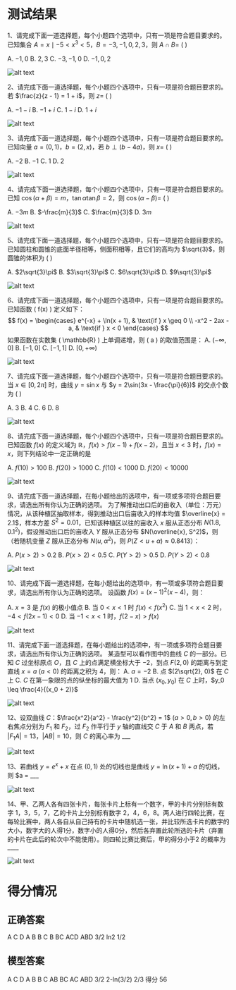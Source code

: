 # 测试结果
1、请完成下面一道选择题，每个小题四个选项中，只有一项是符合题目要求的。
已知集合 $A = {x \mid -5 < x^3 < 5}$，$B = {-3, -1, 0, 2, 3}$，则 $A \cap B =$ ( )

A. ${-1, 0}$
B. ${2, 3}$
C. ${-3, -1, 0}$
D. ${-1, 0, 2}$

![alt text](讯飞星火-1.1-新1-latex.png)

2、请完成下面一道选择题，每个小题四个选项中，只有一项是符合题目要求的。
若 $\frac{z}{z - 1} = 1 + i$，则 $z =$ ( )

A. $-1 - i$
B. $-1 + i$
C. $1 - i$
D. $1 + i$

![alt text](讯飞星火-2.1-新1-latex.png)

3、请完成下面一道选择题，每个小题四个选项中，只有一项是符合题目要求的。
已知向量 $a = (0, 1)$，$b = (2, x)$，若 $b \perp (b - 4a)$，则 $x =$ ( )

A. $-2$
B. $-1$
C. $1$
D. $2$

![alt text](讯飞星火-3.1-新1-latex.png)

4、请完成下面一道选择题，每个小题四个选项中，只有一项是符合题目要求的。
已知 $\cos(\alpha + \beta) = m$，$\tan \alpha \tan \beta = 2$，则 $\cos(\alpha - \beta) =$ ( )

A. $-3m$
B. $-\frac{m}{3}$
C. $\frac{m}{3}$
D. $3m$

![alt text](讯飞星火-4.1-新1-latex.png)

5、请完成下面一道选择题，每个小题四个选项中，只有一项是符合题目要求的。
已知圆柱和圆锥的底面半径相等，侧面积相等，且它们的高均为 $\sqrt{3}$，则圆锥的体积为 ( )

A. $2\sqrt{3}\pi$
B. $3\sqrt{3}\pi$
C. $6\sqrt{3}\pi$
D. $9\sqrt{3}\pi$

![alt text](讯飞星火-5.1-新1-latex.png)

6、请完成下面一道选择题，每个小题四个选项中，只有一项是符合题目要求的。
已知函数 \( f(x) \) 定义如下：
$$
f(x) = 
\begin{cases} 
e^{-x} + \ln(x + 1), & \text{if } x \geq 0 \\
-x^2 - 2ax - a, & \text{if } x < 0 
\end{cases}
$$
如果函数在实数集 \( \mathbb{R} \) 上单调递增，则 \( a \) 的取值范围是：
A. $(-\infty, 0]$
B. $[-1, 0]$
C. $[-1, 1]$
D. $[0, +\infty)$

![alt text](讯飞星火-6.1-新1-latex.png)

7、请完成下面一道选择题，每个小题四个选项中，只有一项是符合题目要求的。
当 $x \in [0, 2\pi]$ 时，曲线 $y = \sin x$ 与 $y = 2\sin(3x - \frac{\pi}{6})$ 的交点个数为 ( )

A. $3$
B. $4$
C. $6$
D. $8$

![alt text](讯飞星火-7.1-新1-latex.png)

8、请完成下面一道选择题，每个小题四个选项中，只有一项是符合题目要求的。
已知函数 $f(x)$ 的定义域为 $\mathbb{R}$，$f(x) > f(x - 1) + f(x - 2)$，且当 $x < 3$ 时，$f(x) = x$，则下列结论中一定正确的是

A. $f(10) > 100$
B. $f(20) > 1000$
C. $f(10) < 1000$
D. $f(20) < 10000$

![alt text](讯飞星火-8.1-新1-latex.png)

9、请完成下面一道选择题，在每小题给出的选项中，有一项或多项符合题目要求，请选出所有你认为正确的选项。
为了解推动出口后的亩收入（单位：万元）情况，从该种植区抽取样本，得到推动出口后亩收入的样本均值 $\overline{x} = 2.1$，样本方差 $S^2 = 0.01$，已知该种植区以往的亩收入 $x$ 服从正态分布 $N(1.8, 0.1^2)$，假设推动出口后的亩收入 $Y$ 服从正态分布 $N(\overline{x}, S^2)$，则（若随机变量 $Z$ 服从正态分布 $N(u, \alpha^2)$，则 $P(Z < u + \alpha) \approx 0.8413$）：

A. $P(x > 2) > 0.2$
B. $P(x > 2) < 0.5$
C. $P(Y > 2) > 0.5$
D. $P(Y > 2) < 0.8$

![alt text](讯飞星火-9.1-新1-latex.png)

10、请完成下面一道选择题，在每小题给出的选项中，有一项或多项符合题目要求，请选出所有你认为正确的选项。
设函数 $f(x) = (x-1)^2(x-4)$，则：

A. $x = 3$ 是 $f(x)$ 的极小值点
B. 当 $0 < x < 1$ 时 $f(x) < f(x^2)$
C. 当 $1 < x < 2$ 时，$-4 < f(2x-1) < 0$
D. 当 $-1 < x < 1$ 时，$f(2-x) > f(x)$

![alt text](讯飞星火-10.1-新1-latex.png)

11、请完成下面一道选择题，在每小题给出的选项中，有一项或多项符合题目要求，请选出所有你认为正确的选项。
某造型可以看作图中的曲线 $C$ 的一部分。已知 $C$ 过坐标原点 $O$，且 $C$ 上的点满足横坐标大于 $-2$，到点 $F(2,0)$ 的距离与到定直线 $x = a$ ($a < 0$) 的距离之积为 $4$，则：
A. $a = -2$
B. 点 $(2\sqrt{2}, 0)$ 在 $C$ 上
C. $C$ 在第一象限的点的纵坐标的最大值为 $1$
D. 当点 $(x_0, y_0)$ 在 $C$ 上时，$y_0 \leq \frac{4}{(x_0 + 2)}$

![alt text](讯飞星火-11.1-新1-latex.png)

12、设双曲线 $C$：$\frac{x^2}{a^2} - \frac{y^2}{b^2} = 1$ ($a > 0, b > 0$) 的左右焦点分别为 $F_1$ 和 $F_2$，过 $F_2$ 作平行于 $y$ 轴的直线交 $C$ 于 $A$ 和 $B$ 两点，若 $|F_1A| = 13$，$|AB| = 10$，则 $C$ 的离心率为 ___

![alt text](讯飞星火-12.1-新1-latex.png)

13、若曲线 $y = e^x + x$ 在点 $(0, 1)$ 处的切线也是曲线 $y = \ln(x + 1) + a$ 的切线，则 $a = ___

![alt text](讯飞星火-13.1-新1-latex.png)

14、甲、乙两人各有四张卡片，每张卡片上标有一个数字，甲的卡片分别标有数字 $1$，$3$，$5$，$7$，乙的卡片上分别标有数字 $2$，$4$，$6$，$8$。两人进行四轮比赛，在每轮比赛中，两人各自从自己持有的卡片中随机选一张，并比较所选卡片的数字的大小，数字大的人得$1$分，数字小的人得$0$分，然后各弃置此轮所选的卡片（弃置的卡片在此后的轮次中不能使用）。则四轮比赛比赛后，甲的得分小于$2$ 的概率为____

![alt text](讯飞星火-14.1-新1-latex.png)

# 得分情况

## 正确答案
A C D A B B C B BC ACD ABD 3/2 ln2 1/2
## 模型答案

A C D A B B C AB BC AC ABD 3/2 2-ln(3/2) 2/3
得分 56
